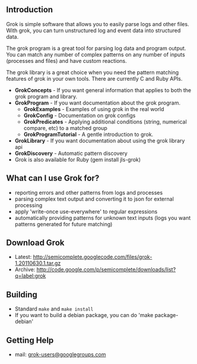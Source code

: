## Introduction
Grok is simple software that allows you to easily parse logs and other files. With grok, you can turn unstructured log and event data into structured data.

The grok program is a great tool for parsing log data and program output. You can match any number of complex patterns on any number of inputs (processes and files) and have custom reactions.

The grok library is a great choice when you need the pattern matching features of grok in your own tools. There are currently C and Ruby APIs.

* **GrokConcepts** - If you want general information that applies to both the grok program and library.
* **GrokProgram** - If you want documentation about the grok program.
  * **GrokExamples** - Examples of using grok in the real world
  * **GrokConfig** - Documentation on grok configs
  * **GrokPredicates** - Applying additional conditions (string, numerical compare, etc) to a matched group
  * **GrokProgramTutorial** - A gentle introduction to grok.
* **GrokLibrary** - If you want documentation about using the grok library api
* **GrokDiscovery** - Automatic pattern discovery
* Grok is also available for Ruby (gem install jls-grok)

## What can I use Grok for?
* reporting errors and other patterns from logs and processes
* parsing complex text output and converting it to json for external processing
* apply 'write-once use-everywhere' to regular expressions
* automatically providing patterns for unknown text inputs (logs you want patterns generated for future matching)

## Download Grok
* Latest: http://semicomplete.googlecode.com/files/grok-1.20110630.1.tar.gz
* Archive: http://code.google.com/p/semicomplete/downloads/list?q=label:grok

## Building
* Standard ```make``` and ```make install```
* If you want to build a debian package, you can do 'make package-debian'

## Getting Help
* mail: grok-users@googlegroups.com
